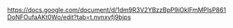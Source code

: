 https://docs.google.com/document/d/1dm9R3V2YBzzBpP9iOklFmMPIsP861DoNFOufaAKt0Wo/edit?tab=t.nvnxyfj9bjps

